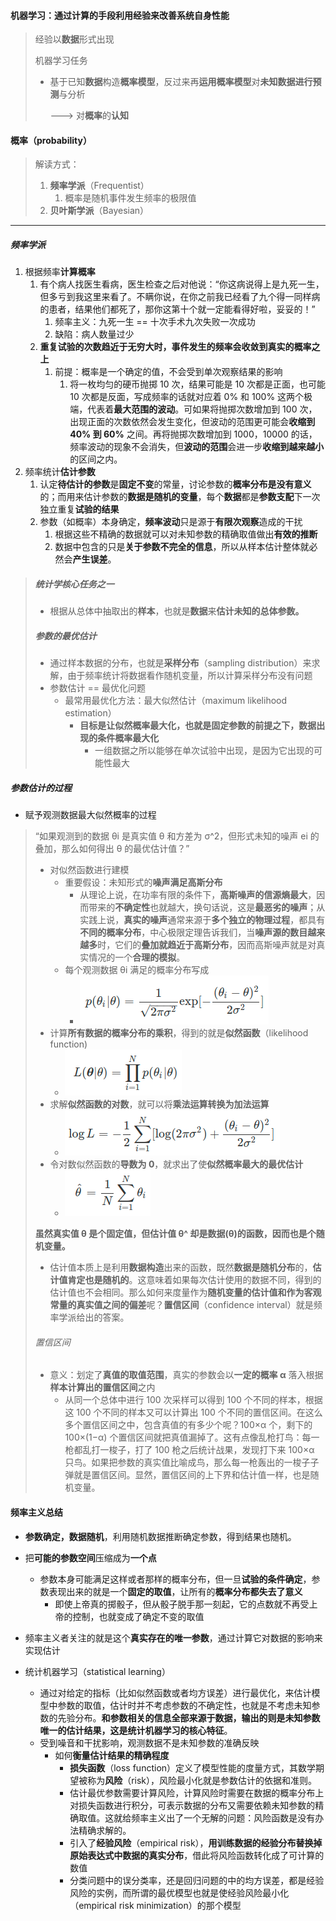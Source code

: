 #### 机器学习：通过计算的手段利用经验来改善系统自身性能

> 经验以**数据**形式出现
>
> 机器学习任务
>
> * 基于已知**数据**构造**概率模型**，反过来再**运用概率模型**对**未知数据进行预测**与分析
>
>   
>
>   ---> 对**概率**的**认知**

#### 概率（probability）

> 解读方式：
>
> 1. **频率学派**（Frequentist）
>    1. 概率是随机事件发生频率的极限值
> 2. **贝叶斯学派**（Bayesian）

---

##### 频率学派

1. 根据频率**计算概率**
   1. 有个病人找医生看病，医生检查之后对他说：“你这病说得上是九死一生，但多亏到我这里来看了。不瞒你说，在你之前我已经看了九个得一同样病的患者，结果他们都死了，那你这第十个就一定能看得好啦，妥妥的！”
      1. 频率主义：九死一生 == 十次手术九次失败一次成功
      2. 缺陷：病人数量过少
   2. **重复试验的次数趋近于无穷大时，事件发生的频率会收敛到真实的概率之上**
      1. 前提：概率是一个确定的值，不会受到单次观察结果的影响
         1. 将一枚均匀的硬币抛掷 10 次，结果可能是 10 次都是正面，也可能 10 次都是反面，写成频率的话就对应着 0% 和 100% 这两个极端，代表着**最大范围的波动**。可如果将抛掷次数增加到 100 次，出现正面的次数依然会发生变化，但波动的范围更可能会**收缩到 40% 到 60%** 之间。再将抛掷次数增加到 1000，10000 的话，频率波动的现象不会消失，但**波动的范围**会进一步**收缩到越来越小**的区间之内。
2. 频率统计**估计参数**
   1. 认定**待估计的参数**是**固定不变**的常量，讨论参数的**概率分布是没有意义**的；而用来估计参数的**数据是随机的变量**，每个**数据**都是**参数支配**下一次独立重复**试验的结果**
   2. 参数（如概率）本身确定，**频率波动**只是源于**有限次观察**造成的干扰
      1. 根据这些不精确的数据就可以对未知参数的精确取值做出**有效的推断**
      2. 数据中包含的只是**关于参数不完全的信息**，所以从样本估计整体就必然会**产生误差**。

> ##### 统计学核心任务之一
>
> * 根据从总体中抽取出的**样本**，也就是**数据**来**估计未知的总体参数。**
>
> ##### 参数的最优估计
>
> * 通过样本数据的分布，也就是**采样分布**（sampling distribution）来求解，由于频率统计将数据看作随机变量，所以计算采样分布没有问题
> * 参数估计 == 最优化问题 
>   * 最常用最优化方法：最大似然估计（maximum likelihood estimation）
>     * **目标是让似然概率最大化，也就是固定参数的前提之下，数据出现的条件概率最大化**
>       * 一组数据之所以能够在单次试验中出现，是因为它出现的可能性最大

##### 参数估计的过程

* 赋予观测数据最大似然概率的过程

> “如果观测到的数据 θi 是真实值 θ 和方差为 σ^2，但形式未知的噪声 ei 的叠加，那么如何得出 θ 的最优估计值？”
>
> * 对似然函数进行建模
>   * 重要假设：未知形式的**噪声满足高斯分布**
>     * 从理论上说，在功率有限的条件下，**高斯噪声的信源熵最大**，因而带来的**不确定性**也就越大，换句话说，这是**最恶劣的噪声**；从实践上说，**真实的噪声**通常来源于**多个独立的物理过程**，都具有**不同的概率分布**，中心极限定理告诉我们，当**噪声源的数目越来越多**时，它们的**叠加就趋近于高斯分布**，因而高斯噪声就是对真实情况的一个**合理的模拟**。
>   * 每个观测数据 θi 满足的概率分布写成
>     * ![image-20210801103203167](频率视角下的机器学习.assets/image-20210801103203167.png)
> * 计算**所有数据的概率分布的乘积**，得到的就是**似然函数**（likelihood function)
>   * ![image-20210801103251811](频率视角下的机器学习.assets/image-20210801103251811.png)
> * 求解**似然函数的对数**，就可以将**乘法运算转换为加法运算**
>   * ![image-20210801103335252](频率视角下的机器学习.assets/image-20210801103335252.png)
> * 令对数似然函数的**导数为 0**，就求出了使**似然概率最大的最优估计**
>   * ![image-20210801103432997](频率视角下的机器学习.assets/image-20210801103432997.png)
>
> **虽然真实值 θ 是个固定值，但估计值 θ^ 却是数据(θ)的函数，因而也是个随机变量。**
>
> * 估计值本质上是利用**数据构造**出来的函数，既然**数据是随机分布**的，**估计值肯定也是随机的**。这意味着如果每次估计使用的数据不同，得到的估计值也不会相同。那么如何来度量作为**随机变量的估计值和作为客观常量的真实值之间的偏差**呢？**置信区间**（confidence interval）就是频率学派给出的答案。
>
> ###### 置信区间
>
> * 意义：划定了**真值的取值范围**，真实的参数会以**一定的概率 α** 落入根据**样本计算出的置信区间**之内
>   * 从同一个总体中进行 100 次采样可以得到 100 个不同的样本，根据这 100 个不同的样本又可以计算出 100 个不同的置信区间。在这么多个置信区间之中，包含真值的有多少个呢？100×α 个，剩下的 100×(1−α) 个置信区间就把真值漏掉了。这有点像乱枪打鸟：每一枪都乱打一梭子，打了 100 枪之后统计战果，发现打下来 100×α 只鸟。如果把参数的真实值比喻成鸟，那么每一枪轰出的一梭子子弹就是置信区间。显然，置信区间的上下界和估计值一样，也是随机变量。

#### 频率主义总结

* **参数确定，数据随机**，利用随机数据推断确定参数，得到结果也随机。

* 把**可能的参数空间**压缩成为**一个点**
  * 参数本身可能满足这样或者那样的概率分布，但一旦**试验的条件确定**，参数表现出来的就是一个**固定的取值**，让所有的**概率分布都失去了意义**
    * 即使上帝真的掷骰子，但从骰子脱手那一刻起，它的点数就不再受上帝的控制，也就变成了确定不变的取值
* 频率主义者关注的就是这个**真实存在的唯一参数**，通过计算它对数据的影响来实现估计
* 统计机器学习（statistical learning）
  * 通过对给定的指标（比如似然函数或者均方误差）进行最优化，来估计模型中参数的取值，估计时并不考虑参数的不确定性，也就是不考虑未知参数的先验分布。**和参数相关的信息全部来源于数据，输出的则是未知参数唯一的估计结果，这是统计机器学习的核心特征**。
  * 受到噪音和干扰影响，观测数据不是未知参数的准确反映
    * 如何**衡量估计结果的精确程度**
      * **损失函数**（loss function）定义了模型性能的度量方式，其数学期望被称为**风险**（risk），风险最小化就是参数估计的依据和准则。
      * 估计最优参数需要计算风险，计算风险时需要在数据的概率分布上对损失函数进行积分，可表示数据的分布又需要依赖未知参数的精确取值。这就给频率主义出了一个无解的问题：风险函数是没有办法精确求解的。
      * 引入了**经验风险**（empirical risk），**用训练数据的经验分布替换掉原始表达式中数据的真实分布**，借此将风险函数转化成了可计算的数值
      * 分类问题中的误分类率，还是回归问题的中的均方误差，都是经验风险的实例，而所谓的最优模型也就是使经验风险最小化（empirical risk minimization）的那个模型